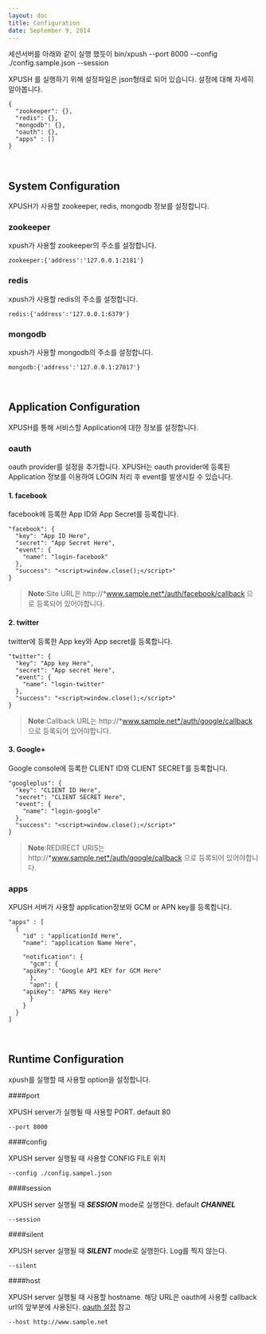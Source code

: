 ```yaml
---
layout: doc
title: Configuration
date: September 9, 2014
---
```


세션서버를 아래와 같이 실행 했듯이
	bin/xpush --port 8000 --config ./config.sample.json --session

XPUSH 를 실행하기 위해 설정파일은 json형태로 되어 있습니다. 설정에 대해 자세히 알아봅니다.

	{
	  "zookeeper": {},
	  "redis": {},
	  "mongodb": {},
	  "oauth": {},
	  "apps" : []
	}

<a name="sys_config"></a>
<br/>

## System Configuration

XPUSH가 사용할 zookeeper, redis, mongodb 정보를 설정합니다.

### zookeeper

xpush가 사용할 zookeeper의 주소를 설정합니다.

	zookeeper:{'address':'127.0.0.1:2181'}

### redis

xpush가 사용할 redis의 주소를 설정합니다.

	redis:{'address':'127.0.0.1:6379'}

### mongodb

xpush가 사용할 mongodb의 주소를 설정합니다.

	mongodb:{'address':'127.0.0.1:27017'}

<a name="app_config"></a>
<br/>

## Application Configuration

XPUSH를 통해 서비스할 Application에 대한 정보를 설정합니다.

<a name="oauth_config"></a>

### oauth

oauth provider를 설정을 추가합니다. XPUSH는 oauth provider에 등록된 Application 정보를 이용하여 LOGIN 처리 후 event를 발생시킬 수 있습니다.

#### 1. facebook

facebook에 등록한 App ID와 App Secret를 등록합니다.

	"facebook": {
	  "key": "App ID Here",
	  "secret": "App Secret Here",
	  "event": {
	    "name": "login-facebook"
	  },
	  "success": "<script>window.close();</script>"
	}

>**Note**:Site URL은 http://*www.sample.net*/auth/facebook/callback 으로 등록되어 있어야합니다.

#### 2. twitter

twitter에 등록한 App key와 App secret를 등록합니다.

	"twitter": {
	  "key": "App key Here",
	  "secret": "App secret Here",
	  "event": {
	    "name": "login-twitter"
	  },
	  "success": "<script>window.close();</script>"
	}


>**Note**:Callback URL는 http://*www.sample.net*/auth/google/callback 으로 등록되어 있어야합니다.


#### 3. Google+

Google console에 등록한 CLIENT ID와 CLIENT SECRET를 등록합니다.

	"googleplus": {
	  "key": "CLIENT ID Here",
	  "secret": "CLIENT SECRET Here",
	  "event": {
	    "name": "login-google"
	  },
	  "success": "<script>window.close();</script>"
	}

>**Note**:REDIRECT URIS는 http://*www.sample.net*/auth/google/callback 으로 등록되어 있어야합니다.

### apps

XPUSH 서버가 사용할 application정보와 GCM or APN key를 등록합니다.

	"apps" : [
	  {
	    "id" : "applicationId Here",
	    "name": "application Name Here",

	    "notification": {
	      "gcm": {
		"apiKey": "Google API KEY for GCM Here"
	      },
	      "apn": {
		"apiKey": "APNS Key Here"
	      }
	    }
	  }
	]

<a name="run_config"></a>
<br/>

## Runtime Configuration

xpush를 실행할 때 사용할 option을 설정합니다.

####port

XPUSH server가 실행될 때 사용할 PORT. default 80

	--port 8000

####config

XPUSH server 실행될 때 사용할 CONFIG FILE 위치

	--config ./config.sampel.json

####session

XPUSH server 실행될 때 ***SESSION*** mode로 실행한다. default ***CHANNEL***

	--session

####silent

XPUSH server 실행될 때 ***SILENT*** mode로 실행한다. Log를 찍지 않는다.

	--silent

####host

XPUSH server 실행될 때 사용할 hostname. 해당 URL은 oauth에 사용할 callback url의 앞부분에 사용된다.
[oauth 설정](#oauth_config) 참고

	--host http://www.sample.net
